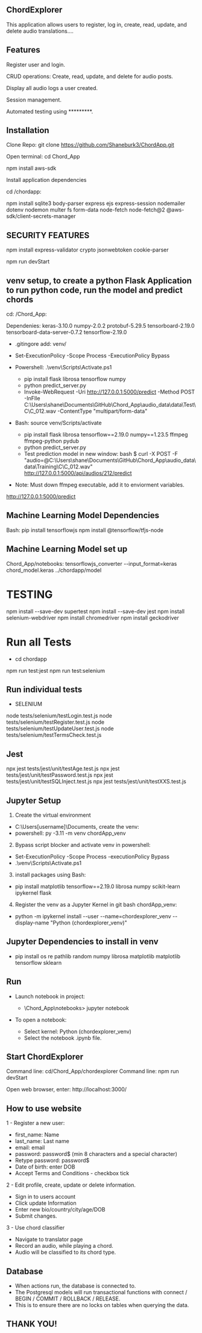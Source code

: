 ## ChordExplorer

This application allows users to register, log in, create, read, update, and delete audio translations....

## Features

Register user and login.

CRUD operations: Create, read, update, and delete for audio posts.

Display all audio logs a user created.

Session management.

Automated testing using *********.

## Installation

Clone Repo: git clone https://github.com/Shaneburk3/ChordApp.git

Open terminal: cd Chord_App

npm install aws-sdk

Install  application dependencies

cd /chordapp:

npm install sqlite3 body-parser express ejs express-session nodemailer dotenv nodemon multer fs form-data node-fetch node-fetch@2 @aws-sdk/client-secrets-manager

## SECURITY FEATURES
npm install express-validator crypto jsonwebtoken cookie-parser

npm run devStart

## venv setup, to create a python Flask Application to run python code, run the model and predict chords

cd: /Chord_App:

Dependenies: keras-3.10.0 numpy-2.0.2 protobuf-5.29.5 tensorboard-2.19.0 tensorboard-data-server-0.7.2 tensorflow-2.19.0 

- .gitingore add: venv/
- Set-ExecutionPolicy -Scope Process -ExecutionPolicy Bypass
- Powershell: .\venv\Scripts\Activate.ps1
    - pip install flask librosa tensorflow numpy
    - python predict_server.py
    - Invoke-WebRequest -Uri http://127.0.0.1:5000/predict -Method POST -InFIle C:\Users\shane\Documents\GitHub\Chord_App\audio_data\data\Test\C\C_012.wav -ContentType "multipart/form-data"



- Bash: source venv/Scripts/activate
    - pip install flask librosa tensorflow==2.19.0 numpy==1.23.5 ffmpeg ffmpeg-python pydub
    - python predict_server.py
    - Test prediction model in new window: bash $ curl -X POST -F "audio=@C:\Users\shane\Documents\GitHub\Chord_App\audio_data\data\Training\C\C_012.wav" http://127.0.0.1:5000/api/audios/212/predict

- Note: Must down ffmpeg executable, add it to enviorment variables.

http://127.0.0.1:5000/predict


## Machine Learning Model Dependencies

Bash: pip install tensorflowjs
npm install @tensorflow/tfjs-node

## Machine Learning Model set up

Chord_App/notebooks: tensorflowjs_converter --input_format=keras chord_model.keras ../chordapp/model


# TESTING

npm install --save-dev supertest
npm install --save-dev jest
npm install selenium-webdriver
npm install chromedriver
npm install geckodriver

# Run all Tests

- cd chordapp

npm run test:jest
npm run test:selenium

## Run individual tests

- SELENIUM

node tests/selenium/testLogin.test.js 
node tests/selenium/testRegister.test.js
node tests/selenium/testUpdateUser.test.js
node tests/selenium/testTermsCheck.test.js

## Jest

npx jest tests/jest/unit/testAge.test.js
npx jest tests/jest/unit/testPassword.test.js
npx jest tests/jest/unit/testSQLInject.test.js
npx jest tests/jest/unit/testXXS.test.js

## Jupyter Setup

1. Create the virtual environment

 - C:\Users\[username]\Documents, create the venv: 
 - powershell: py -3.11 -m venv chordApp_venv

2. Bypass script blocker and activate venv in powershell: 
 - Set-ExecutionPolicy -Scope Process -executionPolicy Bypass 
 - .\venv\Scripts\Activate.ps1

3. install packages using Bash: 
 - pip install matplotlib tensorflow==2.19.0 librosa numpy scikit-learn ipykernel flask

4. Register the venv as a Jupyter Kernel in git bash chordApp_venv:
 - python -m ipykernel install --user --name=chordexplorer_venv --display-name "Python (chordexplorer_venv)"

## Jupyter Dependencies to install in venv

- pip install os re pathlib random numpy librosa matplotlib matplotlib tensorflow sklearn

## Run

- Launch notebook in project:
    - \Chord_App\notebooks> jupyter notebook

- To open a notebook: 
    - Select kernel: Python (chordexplorer_venv)
    - Select the notebook .ipynb file.

## Start ChordExplorer

Command line: cd/Chord_App/chordexplorer
Command line: npm run devStart

Open web browser, enter: http://localhost:3000/


## How to use website


1 - Register a new user:

- first_name: Name
- last_name: Last name
- email: email
- password: password$ (min 8 characters and a special character)
- Retype password: password$
- Date of birth: enter DOB
- Accept Terms and Conditions - checkbox tick

2 - Edit profile, create, update or delete information.

- Sign in to users account
- Click update Information
- Enter new bio/country/city/age/DOB
- Submit changes.

3 - Use chord classifier

- Navigate to translator page
- Record an audio, while playing a chord.
- Audio will be classified to its chord type.


## Database 

- When actions run, the database is connected to. 
- The Postgresql models will run transactional functions with connect / BEGIN / COMMIT / ROLLBACK / RELEASE. 
- This is to ensure there are no locks on tables when querying the data. 

## THANK YOU!
